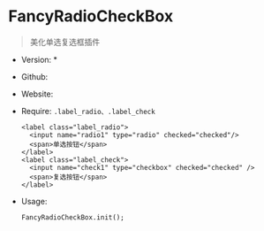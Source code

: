 # FancyRadioCheckBox

> 美化单选复选框插件

* Version: *
* Github:
* Website:
* Require: ``.label_radio、.label_check``

  ```
  <label class="label_radio">
    <input name="radio1" type="radio" checked="checked"/>
    <span>单选按钮</span>
  </label>
  <label class="label_check">
    <input name="check1" type="checkbox" checked="checked" />
    <span>复选按钮</span>
  </label>
  ```
* Usage:

  ```
  FancyRadioCheckBox.init();
  ```
